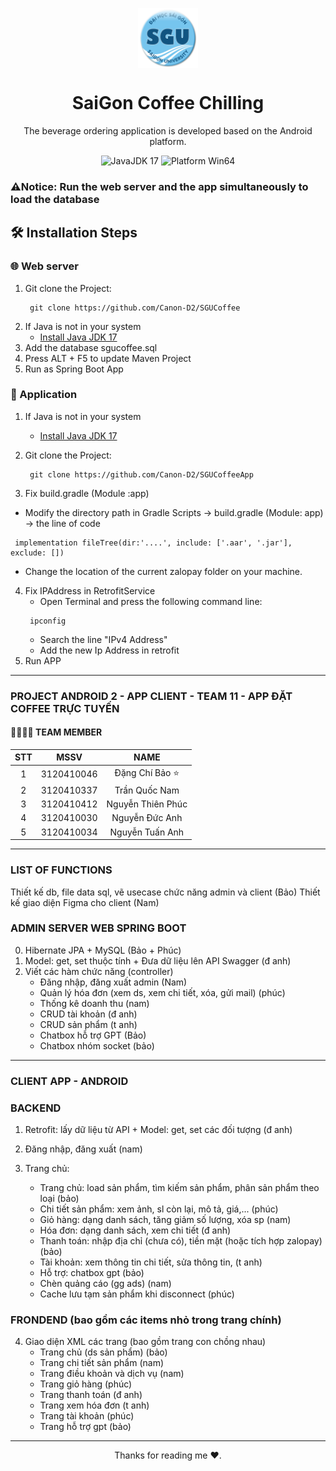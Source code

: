 <p align="center">
  <img width="96" align="center" src="src/main/resources/static/img/logo.png" alt="logo">
</p>
  <h1 align="center">
  SaiGon Coffee Chilling
</h1>
<p align="center">
  The beverage ordering application is developed based on the Android platform.
</p>

<p align="center">

  <a style="text-decoration:none">
    <img src="https://img.shields.io/badge/JavaJDK-17-blue.svg?color=00B16A" alt="JavaJDK 17"/>
  </a>

  <a style="text-decoration:none">
    <img src="https://img.shields.io/badge/Platform-Win64%20-blue?color=00B16A" alt="Platform Win64"/>
  </a>
</p>

### ⚠️Notice: Run the web server and the app simultaneously to load the database
## 🛠️ Installation Steps
### 🌐 Web server
1. Git clone the Project: 
   ```shell
    git clone https://github.com/Canon-D2/SGUCoffee
    ```
2. If Java is not in your system
   - [Install Java JDK 17](https://www.oracle.com/java/technologies/downloads/#java17)
3. Add the database sgucoffee.sql 
4. Press ALT + F5 to update Maven Project
5. Run as Spring Boot App
   
### 📱 Application
1. If Java is not in your system
   - [Install Java JDK 17](https://www.oracle.com/java/technologies/downloads/#java17)

2. Git clone the Project:
   ```shell
    git clone https://github.com/Canon-D2/SGUCoffeeApp
    ```
3. Fix build.gradle (Module :app)
  - Modify the directory path in Gradle Scripts -> build.gradle (Module: app) -> the line of code 
   ```shell
    implementation fileTree(dir:'....', include: ['.aar', '.jar'], exclude: [])
   ```
 - Change the location of the current zalopay folder on your machine.
4. Fix IPAddress in RetrofitService
   - Open Terminal and press the following command line:
   ```shell
    ipconfig
   ```
   - Search the line "IPv4 Address"
   - Add the new Ip Address in retrofit
5. Run APP
   
--------------------------

### PROJECT ANDROID 2 - APP CLIENT - TEAM 11 - APP ĐẶT COFFEE TRỰC TUYẾN

#### 👨‍👨‍👦‍👦 TEAM MEMBER
| STT | MSSV | NAME  |
|:-------:|:------:|:-------:|
|  1  |  3120410046  |   Đặng Chí Bảo ⭐  |
|  2  |  3120410337  |   Trần Quốc Nam    |
|  3  | 3120410412 | Nguyễn Thiên Phúc |
|  4  | 3120410030 | Nguyễn Đức Anh |
|  5  | 3120410034 | Nguyễn Tuấn Anh |

-----------------------------------------------------------------------------------------------
### LIST OF FUNCTIONS

Thiết kế db, file data sql, vẽ usecase chức năng admin và client (Bảo)
Thiết kế giao diện Figma cho client (Nam) 

### ADMIN SERVER WEB SPRING BOOT

0. Hibernate JPA + MySQL (Bảo + Phúc)
1. Model: get, set thuộc tính + Đưa dữ liệu lên API Swagger (đ anh)
2. Viết các hàm chức năng (controller)
	+ Đăng nhập, đăng xuất admin (Nam)
	+ Quản lý hóa đơn (xem ds, xem chi tiết, xóa, gửi mail) (phúc) 
	+ Thống kê doanh thu (nam)
	+ CRUD tài khoản (đ anh) 
	+ CRUD sản phẩm (t anh) 
	+ Chatbox hỗ trợ GPT (Bảo)
	+ Chatbox nhóm socket (bảo)

-----------------------------------------------------------------------------------------------

### CLIENT APP - ANDROID 

### BACKEND
1. Retrofit: lấy dữ liệu từ API + Model: get, set các đối tượng (đ anh)
2. Đăng nhập, đăng xuất (nam)
3. Trang chủ:

	+ Trang chủ: load sản phẩm, tìm kiếm sản phẩm, phân sản phẩm theo loại (bảo)
	+ Chi tiết sản phẩm: xem ảnh, sl còn lại, mô tả, giá,... (phúc)
	+ Giỏ hàng: dạng danh sách, tăng giảm số lượng, xóa sp (nam)
	+ Hóa đơn: dạng danh sách, xem chi tiết (đ anh)
	+ Thanh toán: nhập địa chỉ (chưa có), tiền mặt (hoặc tích hợp zalopay) (bảo)
	+ Tài khoản: xem thông tin chi tiết, sửa thông tin, (t anh)
	+ Hỗ trợ: chatbox gpt (bảo)
	+ Chèn quảng cáo (gg ads) (nam)
	+ Cache lưu tạm sản phẩm khi disconnect (phúc)


### FRONDEND (bao gồm các items nhỏ trong trang chính) 

4. Giao diện XML các trang (bao gồm trang con chồng nhau)
	+ Trang chủ (ds sản phẩm) (bảo)
	+ Trang chi tiết sản phẩm (nam)
  	+ Trang điều khoản và dịch vụ (nam)
	+ Trang giỏ hàng (phúc)
	+ Trang thanh toán (đ anh)
	+ Trang xem hóa đơn (t anh)
	+ Trang tài khoản (phúc)
	+ Trang hỗ trợ gpt (bảo)
-----------------------------------------------------------------------------------------------
<p align="center">
  Thanks for reading me ❤️.
</p>
